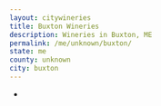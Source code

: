 ```yaml
---
layout: citywineries
title: Buxton Wineries
description: Wineries in Buxton, ME
permalink: /me/unknown/buxton/
state: me
county: unknown
city: buxton
---
```

-
